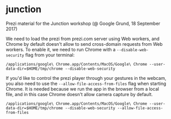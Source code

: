# junction
Prezi material for the Junction workshop (@ Google Grund, 18 September 2017)

We need to load the prezi from prezi.com server using Web workers, and Chrome by default doesn't allow to send cross-domain requests from Web workers.
To enable it, we need to run Chrome with a `--disable-web-security` flag from your terminal:

```
/applications/google\ Chrome.app/Contents/MacOS/Google\ Chrome --user-data-dir=$HOME/tmp/chrome --disable-web-security
```


If you'd like to control the prezi player through your gestures in the webcam, you also need to use the `--allow-file-access-from-files` flag when starting Chrome. It is needed because we run the app in the browser from a local file, and in this case Chrome doesn't allow camera capture by default.

```
/applications/google\ Chrome.app/Contents/MacOS/Google\ Chrome --user-data-dir=$HOME/tmp/chrome --disable-web-security --allow-file-access-from-files
```
